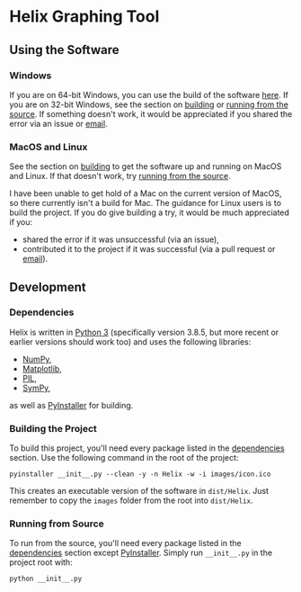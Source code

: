 # Helix Graphing Tool

## Using the Software

### Windows

If you are on 64-bit Windows, you can use the build of the software [here](https://github.com/Fluxanoia/Helix/raw/master/builds/Helix-Win64.zip). If you are on 32-bit Windows, see the section on [building](#building-the-project) or [running from the source](#running-from-source). If something doesn\'t work, it would be appreciated if you shared the error via an issue or [email](mailto:contact@fluxanoia.co.uk).

### MacOS and Linux

See the section on [building](#building-the-project) to get the software up and running on MacOS and Linux. If that doesn\'t work, try [running from the source](#running-from-source).

I have been unable to get hold of a Mac on the current version of MacOS, so there currently isn\'t a build for Mac. The guidance for Linux users is to build the project. If you do give building a try, it would be much appreciated if you:
- shared the error if it was unsuccessful (via an issue),
- contributed it to the project if it was successful (via a pull request or [email](mailto:contact@fluxanoia.co.uk)).

## Development

### Dependencies

Helix is written in [Python 3](https://www.python.org/downloads/) (specifically version 3.8.5, but more recent or earlier versions should work too) and uses the following libraries:

- [NumPy](https://numpy.org),
- [Matplotlib](https://matplotlib.org),
- [PIL](https://python-pillow.org),
- [SymPy](https://www.sympy.org/en/index.html),

as well as [PyInstaller](http://www.pyinstaller.org) for building.

### Building the Project

To build this project, you\'ll need every package listed in the [dependencies](#dependencies) section. Use the following command in the root of the project:

`pyinstaller __init__.py --clean -y -n Helix -w -i images/icon.ico`

This creates an executable version of the software in `dist/Helix`. Just remember to copy the `images` folder from the root into `dist/Helix`.

### Running from Source

To run from the source, you\'ll need every package listed in the [dependencies](#dependencies) section except [PyInstaller](http://www.pyinstaller.org). Simply run `__init__.py` in the project root with:

`python __init__.py`
